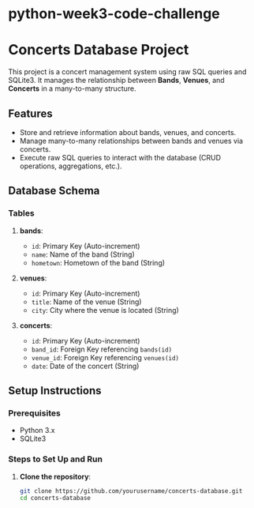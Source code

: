 # python-week3-code-challenge
# Concerts Database Project

This project is a concert management system using raw SQL queries and SQLite3. It manages the relationship between **Bands**, **Venues**, and **Concerts** in a many-to-many structure.

## Features
- Store and retrieve information about bands, venues, and concerts.
- Manage many-to-many relationships between bands and venues via concerts.
- Execute raw SQL queries to interact with the database (CRUD operations, aggregations, etc.).

## Database Schema

### Tables
1. **bands**:
   - `id`: Primary Key (Auto-increment)
   - `name`: Name of the band (String)
   - `hometown`: Hometown of the band (String)

2. **venues**:
   - `id`: Primary Key (Auto-increment)
   - `title`: Name of the venue (String)
   - `city`: City where the venue is located (String)

3. **concerts**:
   - `id`: Primary Key (Auto-increment)
   - `band_id`: Foreign Key referencing `bands(id)`
   - `venue_id`: Foreign Key referencing `venues(id)`
   - `date`: Date of the concert (String)

## Setup Instructions

### Prerequisites
- Python 3.x
- SQLite3

### Steps to Set Up and Run

1. **Clone the repository**:
   ```bash
   git clone https://github.com/yourusername/concerts-database.git
   cd concerts-database
